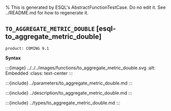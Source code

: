 % This is generated by ESQL's AbstractFunctionTestCase. Do no edit it. See ../README.md for how to regenerate it.

## `TO_AGGREGATE_METRIC_DOUBLE` [esql-to_aggregate_metric_double]
```{applies_to}
product: COMING 9.1
```

**Syntax**

:::{image} ../../../images/functions/to_aggregate_metric_double.svg
:alt: Embedded
:class: text-center
:::


:::{include} ../parameters/to_aggregate_metric_double.md
:::

:::{include} ../description/to_aggregate_metric_double.md
:::

:::{include} ../types/to_aggregate_metric_double.md
:::
